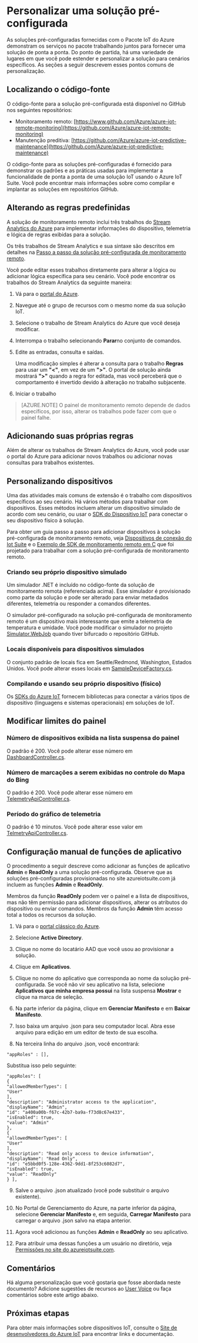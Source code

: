 <properties
	pageTitle="Personalizando soluções pré-configuradas | Microsoft Azure"
	description="Fornece orientação sobre como personalizar as soluções pré-configuradas do Pacote IoT do Azure."
	services=""
    suite="iot-suite"
	documentationCenter=".net"
	authors="stevehob"
	manager="timlt"
	editor=""/>

<tags
     ms.service="iot-suite"
     ms.devlang="dotnet"
     ms.topic="article"
     ms.tgt_pltfrm="na"
     ms.workload="na"
     ms.date="06/27/2016"
     ms.author="stevehob"/>

# Personalizar uma solução pré-configurada

As soluções pré-configuradas fornecidas com o Pacote IoT do Azure demonstram os serviços no pacote trabalhando juntos para fornecer uma solução de ponta a ponta. Do ponto de partida, há uma variedade de lugares em que você pode estender e personalizar a solução para cenários específicos. As seções a seguir descrevem esses pontos comuns de personalização.

## Localizando o código-fonte

O código-fonte para a solução pré-configurada está disponível no GitHub nos seguintes repositórios:

- Monitoramento remoto: [https://www.github.com/Azure/azure-iot-remote-monitoring](https://github.com/Azure/azure-iot-remote-monitoring)
- Manutenção preditiva: [https://github.com/Azure/azure-iot-predictive-maintenance](https://github.com/Azure/azure-iot-predictive-maintenance)

O código-fonte para as soluções pré-configuradas é fornecido para demonstrar os padrões e as práticas usadas para implementar a funcionalidade de ponta a ponta de uma solução IoT usando o Azure IoT Suite. Você pode encontrar mais informações sobre como compilar e implantar as soluções em repositórios GitHub.

## Alterando as regras predefinidas

A solução de monitoramento remoto inclui três trabalhos do [Stream Analytics do Azure](https://azure.microsoft.com/services/stream-analytics/) para implementar informações do dispositivo, telemetria e lógica de regras exibidas para a solução.

Os três trabalhos de Stream Analytics e sua sintaxe são descritos em detalhes na [Passo a passo da solução pré-configurada de monitoramento remoto](iot-suite-remote-monitoring-sample-walkthrough.md).

Você pode editar esses trabalhos diretamente para alterar a lógica ou adicionar lógica específica para seu cenário. Você pode encontrar os trabalhos do Stream Analytics da seguinte maneira:
 
1. Vá para o [portal do Azure](https://portal.azure.com).
2. Navegue até o grupo de recursos com o mesmo nome da sua solução IoT.
3. Selecione o trabalho de Stream Analytics do Azure que você deseja modificar.
4. Interrompa o trabalho selecionando **Parar**no conjunto de comandos.
5. Edite as entradas, consulta e saídas.

    Uma modificação simples é alterar a consulta para o trabalho **Regras** para usar um **"<"**, em vez de um **">"**. O portal de solução ainda mostrará **">"** quando a regra for editada, mas você perceberá que o comportamento é invertido devido à alteração no trabalho subjacente.

6. Iniciar o trabalho

> [AZURE.NOTE] O painel de monitoramento remoto depende de dados específicos, por isso, alterar os trabalhos pode fazer com que o painel falhe.

## Adicionando suas próprias regras

Além de alterar os trabalhos de Stream Analytics do Azure, você pode usar o portal do Azure para adicionar novos trabalhos ou adicionar novas consultas para trabalhos existentes.

## Personalizando dispositivos

Uma das atividades mais comuns de extensão é o trabalho com dispositivos específicos ao seu cenário. Há vários métodos para trabalhar com dispositivos. Esses métodos incluem alterar um dispositivo simulado de acordo com seu cenário, ou usar o [SDK do Dispositivo IoT][] para conectar o seu dispositivo físico à solução.

Para obter um guia passo a passo para adicionar dispositivos à solução pré-configurada de monitoramento remoto, veja [Dispositivos de conexão do Iot Suite](iot-suite-connecting-devices.md) e o [Exemplo de SDK de monitoramento remoto em C](https://github.com/Azure/azure-iot-sdks/tree/master/c/serializer/samples/remote_monitoring) que foi projetado para trabalhar com a solução pré-configurada de monitoramento remoto.

### Criando seu próprio dispositivo simulado

Um simulador .NET é incluído no código-fonte da solução de monitoramento remota (referenciada acima). Esse simulador é provisionado como parte da solução e pode ser alterado para enviar metadados diferentes, telemetria ou responder a comandos diferentes.

O simulador pré-configurado na solução pré-configurada de monitoramento remoto é um dispositivo mais interessante que emite a telemetria de temperatura e umidade. Você pode modificar o simulador no projeto [Simulator.WebJob](https://github.com/Azure/azure-iot-remote-monitoring/tree/master/Simulator/Simulator.WebJob) quando tiver bifurcado o repositório GitHub.

### Locais disponíveis para dispositivos simulados

O conjunto padrão de locais fica em Seattle/Redmond, Washington, Estados Unidos. Você pode alterar esses locais em [SampleDeviceFactory.cs][lnk-sample-device-factory].


### Compilando e usando seu próprio dispositivo (físico)

Os [SDKs do Azure IoT](https://github.com/Azure/azure-iot-sdks) fornecem bibliotecas para conectar a vários tipos de dispositivo (linguagens e sistemas operacionais) em soluções de IoT.

## Modificar limites do painel

### Número de dispositivos exibida na lista suspensa do painel

O padrão é 200. Você pode alterar esse número em [DashboardController.cs][lnk-dashboard-controller].

### Número de marcações a serem exibidas no controle do Mapa do Bing

O padrão é 200. Você pode alterar esse número em [TelemetryApiController.cs][lnk-telemetry-api-controller-01].

### Período do gráfico de telemetria

O padrão é 10 minutos. Você pode alterar esse valor em [TelmetryApiController.cs][lnk-telemetry-api-controller-02].

## Configuração manual de funções de aplicativo

O procedimento a seguir descreve como adicionar as funções de aplicativo **Admin** e **ReadOnly** a uma solução pré-configurada. Observe que as soluções pré-configuradas provisionadas no site azureiotsuite.com já incluem as funções **Admin** e **ReadOnly**.

Membros da função **ReadOnly** podem ver o painel e a lista de dispositivos, mas não têm permissão para adicionar dispositivos, alterar os atributos do dispositivo ou enviar comandos. Membros da função **Admin** têm acesso total a todos os recursos da solução.

1. Vá para o [portal clássico do Azure][lnk-classic-portal].

2. Selecione **Active Directory**.

3. Clique no nome do locatário AAD que você usou ao provisionar a solução.

4. Clique em **Aplicativos**.

5. Clique no nome do aplicativo que corresponda ao nome da solução pré-configurada. Se você não vir seu aplicativo na lista, selecione **Aplicativos que minha empresa possui** na lista suspensa **Mostrar** e clique na marca de seleção.

6.  Na parte inferior da página, clique em **Gerenciar Manifesto** e em **Baixar Manifesto**.

7. Isso baixa um arquivo .json para seu computador local. Abra esse arquivo para edição em um editor de texto de sua escolha.

8. Na terceira linha do arquivo .json, você encontrará:

  ```
  "appRoles" : [],
  ```
  Substitua isso pelo seguinte:

  ```
  "appRoles": [
  {
  "allowedMemberTypes": [
  "User"
  ],
  "description": "Administrator access to the application",
  "displayName": "Admin",
  "id": "a400a00b-f67c-42b7-ba9a-f73d8c67e433",
  "isEnabled": true,
  "value": "Admin"
  },
  {
  "allowedMemberTypes": [
  "User"
  ],
  "description": "Read only access to device information",
  "displayName": "Read Only",
  "id": "e5bbd0f5-128e-4362-9dd1-8f253c6082d7",
  "isEnabled": true,
  "value": "ReadOnly"
  } ],
  ```

9. Salve o arquivo .json atualizado (você pode substituir o arquivo existente).

10.  No Portal de Gerenciamento do Azure, na parte inferior da página, selecione **Gerenciar Manifesto** e, em seguida, **Carregar Manifesto** para carregar o arquivo .json salvo na etapa anterior.

11. Agora você adicionou as funções **Admin** e **ReadOnly** ao seu aplicativo.

12. Para atribuir uma dessas funções a um usuário no diretório, veja [Permissões no site do azureiotsuite.com][lnk-permissions].

## Comentários

Há alguma personalização que você gostaria que fosse abordada neste documento? Adicione sugestões de recursos ao [User Voice](https://feedback.azure.com/forums/321918-azure-iot) ou faça comentários sobre este artigo abaixo.

## Próximas etapas

Para obter mais informações sobre dispositivos IoT, consulte o [Site de desenvolvedores do Azure IoT](https://azure.microsoft.com/develop/iot/) para encontrar links e documentação.

[SDK do Dispositivo IoT]: https://azure.microsoft.com/documentation/articles/iot-hub-sdks-summary/
[lnk-permissions]: iot-suite-permissions.md
[lnk-dashboard-controller]: https://github.com/Azure/azure-iot-remote-monitoring/blob/3fd43b8a9f7e0f2774d73f3569439063705cebe4/DeviceAdministration/Web/Controllers/DashboardController.cs#L27
[lnk-telemetry-api-controller-01]: https://github.com/Azure/azure-iot-remote-monitoring/blob/3fd43b8a9f7e0f2774d73f3569439063705cebe4/DeviceAdministration/Web/WebApiControllers/TelemetryApiController.cs#L27
[lnk-telemetry-api-controller-02]: https://github.com/Azure/azure-iot-remote-monitoring/blob/e7003339f73e21d3930f71ceba1e74fb5c0d9ea0/DeviceAdministration/Web/WebApiControllers/TelemetryApiController.cs#L25
[lnk-sample-device-factory]: https://github.com/Azure/azure-iot-remote-monitoring/blob/master/Common/Factory/SampleDeviceFactory.cs#L40
[lnk-classic-portal]: https://manage.windowsazure.com

<!---HONumber=AcomDC_0629_2016-->